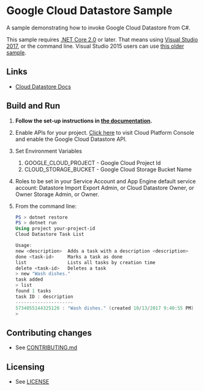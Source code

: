 # Google Cloud Datastore Sample

A sample demonstrating how to invoke Google Cloud Datastore from C#.

This sample requires [.NET Core 2.0](
    https://www.microsoft.com/net/core) or later.  That means using
[Visual Studio 2017](
    https://www.visualstudio.com/), or the command line.  Visual Studio 2015 users
can use [this older sample](
    https://github.com/GoogleCloudPlatform/dotnet-docs-samples/tree/vs2015/datastore/api).

## Links

- [Cloud Datastore Docs](https://cloud.google.com/datastore/docs/)

## Build and Run

1.  **Follow the set-up instructions in [the documentation](https://cloud.google.com/dotnet/docs/setup).**

2.  Enable APIs for your project.
    [Click here](https://console.cloud.google.com/flows/enableapi?apiid=datastore.googleapis.com&showconfirmation=true)
    to visit Cloud Platform Console and enable the Google Cloud Datastore API.
    
3. Set Environment Variables
   1. GOOGLE_CLOUD_PROJECT - Google Cloud Project Id
   2. CLOUD_STORAGE_BUCKET - Google Cloud Storage Bucket Name

4. Roles to be set in your Service Account and App Engine default service account:
    Datastore Import Export Admin, or Cloud Datastore Owner, or Owner Storage Admin, or Owner.

5.  From the command line:
    ```ps1
    PS > dotnet restore
    PS > dotnet run
    Using project your-project-id
    Cloud Datastore Task List

    Usage:
    new <description>  Adds a task with a description <description>
    done <task-id>     Marks a task as done
    list               Lists all tasks by creation time
    delete <task-id>   Deletes a task
    > new "Wash dishes."
    task added
    > list
    found 1 tasks
    task ID : description
    ---------------------
    5734055144325120 : "Wash dishes." (created 10/13/2017 9:40:55 PM)
    >
    ```

## Contributing changes

* See [CONTRIBUTING.md](../../../CONTRIBUTING.md)

## Licensing

* See [LICENSE](../../../LICENSE)
